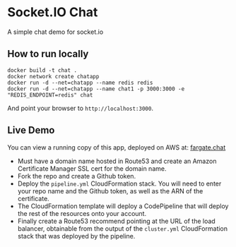 # Socket.IO Chat

A simple chat demo for socket.io

## How to run locally

```
docker build -t chat .
docker network create chatapp
docker run -d --net=chatapp --name redis redis
docker run -d --net=chatapp --name chat1 -p 3000:3000 -e "REDIS_ENDPOINT=redis" chat
```

And point your browser to `http://localhost:3000`.

## Live Demo

You can view a running copy of this app, deployed on AWS at: [fargate.chat](https://fargate.chat)

- Must have a domain name hosted in Route53 and create an Amazon Certificate Manager SSL cert for the domain name.
- Fork the repo and create a Github token.
- Deploy the `pipeline.yml` CloudFormation stack. You will need to enter your repo name and the Github token, as well as the ARN of the certificate.
- The CloudFormation template will deploy a CodePipeline that will deploy the rest of the resources onto your account.
- Finally create a Route53 recommend pointing at the URL of the load balancer, obtainable from the output of the `cluster.yml` CloudFormation stack that was deployed by the pipeline.
